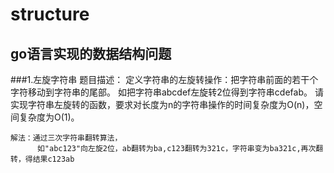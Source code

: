 structure
=========

go语言实现的数据结构问题
-------------------------

###1.左旋字符串
		题目描述： 定义字符串的左旋转操作：把字符串前面的若干个字符移动到字符串的尾部。
		如把字符串abcdef左旋转2位得到字符串cdefab。
		请实现字符串左旋转的函数，要求对长度为n的字符串操作的时间复杂度为O(n)，空间复杂度为O(1)。

	解法：通过三次字符串翻转算法，
		  如"abc123"向左旋2位，ab翻转为ba,c123翻转为321c，字符串变为ba321c,再次翻转，得结果c123ab
